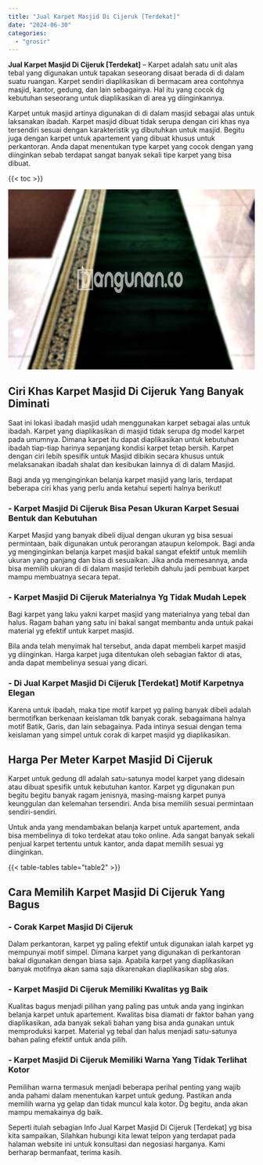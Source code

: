 ```yaml
---
title: "Jual Karpet Masjid Di Cijeruk [Terdekat]"
date: "2024-06-30"
categories: 
  - "grosir"
---
```


**Jual Karpet Masjid Di Cijeruk \[Terdekat\]** – Karpet adalah satu unit alas tebal yang digunakan untuk tapakan seseorang disaat berada di di dalam suatu ruangan. Karpet sendiri diaplikasikan di bermacam area contohnya masjid, kantor, gedung, dan lain sebagainya. Hal itu yang cocok dg kebutuhan seseorang untuk diaplikasikan di area yg diinginkannya.

Karpet untuk masjid artinya digunakan di di dalam masjid sebagai alas untuk laksanakan ibadah. Karpet masjid dibuat tidak serupa dengan ciri khas nya tersendiri sesuai dengan karakteristik yg dibutuhkan untuk masjid. Begitu juga dengan karpet untuk apartement yang dibuat khusus untuk perkantoran. Anda dapat menentukan type karpet yang cocok dengan yang diinginkan sebab terdapat sangat banyak sekali tipe karpet yang bisa dibuat.

{{< toc >}}

![Jual Karpet Masjid Di Cijeruk [Terdekat]](/images/grosir-karpet-murah-51.png)

## Ciri Khas Karpet Masjid Di Cijeruk Yang Banyak Diminati

Saat ini lokasi ibadah masjid udah menggunakan karpet sebagai alas untuk ibadah. Karpet yang diaplikasikan di masjid tidak serupa dg model karpet pada umumnya. Dimana karpet itu dapat diaplikasikan untuk kebutuhan ibadah tiap-tiap harinya sepanjang kondisi karpet tetap bersih. Karpet dengan ciri lebih spesifik untuk Masjid dibikin secara khusus untuk melaksanakan ibadah shalat dan kesibukan lainnya di di dalam Masjid.

Bagi anda yg menginginkan belanja karpet masjid yang laris, terdapat beberapa ciri khas yang perlu anda ketahui seperti halnya berikut!

### \- Karpet Masjid Di Cijeruk Bisa Pesan Ukuran Karpet Sesuai Bentuk dan Kebutuhan

Karpet Masjid yang banyak dibeli dijual dengan ukuran yg bisa sesuai permintaan, baik digunakan untuk perorangan ataupun kelompok. Bagi anda yg menginginkan belanja karpet masjid bakal sangat efektif untuk memliih ukuran yang panjang dan bisa di sesuaikan. Jika anda memesannya, anda bisa memilih ukuran di di dalam masjid terlebih dahulu jadi pembuat karpet mampu membuatnya secara tepat.

### \- Karpet Masjid Di Cijeruk Materialnya Yg Tidak Mudah Lepek

Bagi karpet yang laku yakni karpet masjid yang materialnya yang tebal dan halus. Ragam bahan yang satu ini bakal sangat membantu anda untuk pakai material yg efektif untuk karpet masjid.

Bila anda telah menyimak hal tersebut, anda dapat membeli karpet masjid yg diinginkan. Harga karpet juga ditentukan oleh sebagian faktor di atas, anda dapat membelinya sesuai yang dicari.

### \- Di Jual Karpet Masjid Di Cijeruk \[Terdekat\] Motif Karpetnya Elegan

Karena untuk ibadah, maka tipe motif karpet yg paling banyak dibeli adalah bermotifkan berkenaan keislaman tdk banyak corak. sebagaimana halnya motif Batik, Garis, dan lain sebagainya. Pada intinya sesuai dengan tema keislaman yang simpel untuk corak di karpet masjid yg diaplikasikan.

## Harga Per Meter Karpet Masjid Di Cijeruk

Karpet untuk gedung dll adalah satu-satunya model karpet yang didesain atau dibuat spesifik untuk kebutuhan kantor. Karpet yg digunakan pun begitu begitu banyak ragam jenisnya, masing-maisng karpet punya keunggulan dan kelemahan tersendiri. Anda bisa memilih sesuai permintaan sendiri-sendiri.

Untuk anda yang mendambakan belanja karpet untuk apartement, anda bisa membelinya di toko terdekat atau toko online. Ada sangat banyak sekali penjual karpet tertentu untuk kantor, anda dapat memilih sesuai yg diinginkan.

{{< table-tables table="table2" >}}

## Cara Memilih Karpet Masjid Di Cijeruk Yang Bagus

### \- Corak Karpet Masjid Di Cijeruk

Dalam perkantoran, karpet yg paling efektif untuk digunakan ialah karpet yg mempunyai motif simpel. Dimana karpet yang digunakan di perkantoran bakal digunakan dengan biasa saja. Apabila karpet yang diaplikasikan banyak motifnya akan sama saja dikarenakan diaplikasikan sbg alas.

### \- Karpet Masjid Di Cijeruk Memiliki Kwalitas yg Baik

Kualitas bagus menjadi pilihan yang paling pas untuk anda yang inginkan belanja karpet untuk apartement. Kwalitas bisa diamati dr faktor bahan yang diaplikasikan, ada banyak sekali bahan yang bisa anda gunakan untuk memproduksi karpet. Material yg tebal dan halus menjadi satu-satunya bahan paling efektif untuk anda pilih.

### \- Karpet Masjid Di Cijeruk Memiliki Warna Yang Tidak Terlihat Kotor

Pemilihan warna termasuk menjadi beberapa perihal penting yang wajib anda pahami dalam menentukan karpet untuk gedung. Pastikan anda memilih warna yg gelap dan tidak muncul kala kotor. Dg begitu, anda akan mampu memakainya dg baik.

Seperti itulah sebagian Info Jual Karpet Masjid Di Cijeruk \[Terdekat\] yg bisa kita sampaikan, Silahkan hubungi kita lewat telpon yang terdapat pada halaman website ini untuk konsultasi dan negosiasi harganya. Kami berharap bermanfaat, terima kasih.
